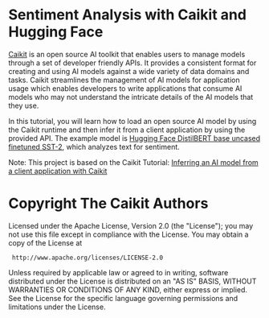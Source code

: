 # Sentiment Analysis with Caikit and Hugging Face #
[Caikit](https://github.com/caikit/caikit) is an open source AI toolkit that enables users to manage models through a set of developer friendly APIs. It provides a consistent format for creating and using AI models against a wide variety of data domains and tasks. Caikit streamlines the management of AI models for application usage which enables developers to write applications that consume AI models who may not understand the intricate details of the AI models that they use.

In this tutorial, you will learn how to load an open source AI model by using the Caikit runtime and then infer it from a client application by using the provided API. The example model is [Hugging Face DistilBERT base uncased finetuned SST-2](https://huggingface.co/distilbert-base-uncased-finetuned-sst-2-english), which analyzes text for sentiment.

Note: This project is based on the Caikit Tutorial: [Inferring an AI model from a client application with Caikit](https://caikit.github.io/website/docs/tutorial_appdev.html)

# Copyright The Caikit Authors

Licensed under the Apache License, Version 2.0 (the "License");
you may not use this file except in compliance with the License.
 You may obtain a copy of the License at

     http://www.apache.org/licenses/LICENSE-2.0

Unless required by applicable law or agreed to in writing, software
distributed under the License is distributed on an "AS IS" BASIS,
WITHOUT WARRANTIES OR CONDITIONS OF ANY KIND, either express or implied.
See the License for the specific language governing permissions and limitations under the License.
